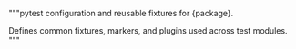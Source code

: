 """pytest configuration and reusable fixtures for {package}.

Defines common fixtures, markers, and plugins used across test modules.
"""